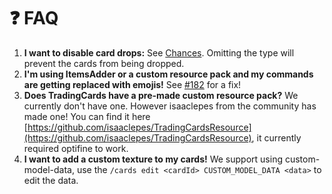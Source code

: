# ❓ FAQ



1. **I want to disable card drops:** See [Chances](https://github.com/sarhatabaot/TradingCards/blob/master/tradingcards-plugin/src/main/resources/settings/chances.yml). Omitting the type will prevent the cards from being dropped.
2. **I'm using ItemsAdder or a custom resource pack and my commands are getting replaced with emojis!** See [#182](https://github.com/sarhatabaot/TradingCards/issues/182) for a fix!
3. **Does TradingCards have a pre-made custom resource pack?** We currently don't have one. However isaaclepes from the community has made one! You can find it here [https://github.com/isaaclepes/TradingCardsResource](https://github.com/isaaclepes/TradingCardsResource), it currently required optifine to work.
4. **I want to add a custom texture to my cards!** We support using custom-model-data, use the `/cards edit <cardId> CUSTOM_MODEL_DATA <data>` to edit the data.
